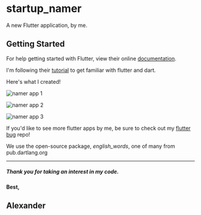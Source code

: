 # startup_namer

A new Flutter application, by me.

## Getting Started

For help getting started with Flutter, view their online
[documentation](https://flutter.io/).

I'm following their [tutorial](https://flutter.io/get-started/codelab/) to get familiar with flutter and dart.

Here's what I created!

![namer app 1](https://i.imgur.com/oN0Sc8j.png)

![namer app 2](https://i.imgur.com/UodszkO.png)

![namer app 3](https://i.imgur.com/UibmIG9.png)

If you'd like to see more flutter apps by me, be sure to check out my [flutter bug](https://github.com/Lexscher/flutter_bug) repo!


We use the open-source package, *english_words*, one of many from pub.dartlang.org

----
##### Thank you for taking an interest in my code.

#### Best,
## Alexander
